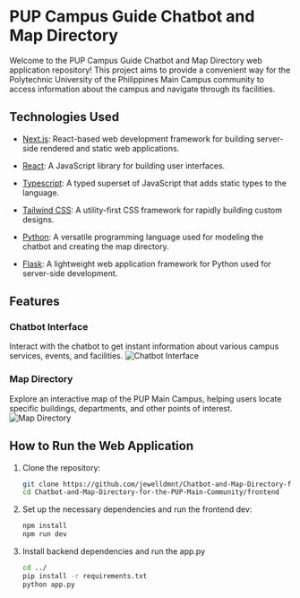 # PUP Campus Guide Chatbot and Map Directory

Welcome to the PUP Campus Guide Chatbot and Map Directory web application repository! This project aims to provide a convenient way for the Polytechnic University of the Philippines Main Campus community to access information about the campus and navigate through its facilities.

## Technologies Used

- [Next.js](https://nextjs.org/): React-based web development framework for building server-side rendered and static web applications.

- [React](https://reactjs.org/): A JavaScript library for building user interfaces.

- [Typescript](https://www.typescriptlang.org/): A typed superset of JavaScript that adds static types to the language.

- [Tailwind CSS](https://tailwindcss.com/): A utility-first CSS framework for rapidly building custom designs.

- [Python](https://www.python.org/): A versatile programming language used for modeling the chatbot and creating the map directory.

- [Flask](https://flask.palletsprojects.com/): A lightweight web application framework for Python used for server-side development.


## Features

### Chatbot Interface
Interact with the chatbot to get instant information about various campus services, events, and facilities.
![Chatbot Interface](https://github.com/jewelldmnt/Chatbot-and-Map-Directory-for-the-PUP-Main-Community/assets/99337533/37a5393d-7ae1-4160-afa4-4efa189143f2)

### Map Directory
Explore an interactive map of the PUP Main Campus, helping users locate specific buildings, departments, and other points of interest.
![Map Directory](https://github.com/jewelldmnt/Chatbot-and-Map-Directory-for-the-PUP-Main-Community/assets/99337533/d7d025ea-6076-42db-b646-c0ed7b021ea8)


## How to Run the Web Application

1. Clone the repository:

   ```bash
   git clone https://github.com/jewelldmnt/Chatbot-and-Map-Directory-for-the-PUP-Main-Community.git
   cd Chatbot-and-Map-Directory-for-the-PUP-Main-Community/frontend

2. Set up the necessary dependencies and run the frontend dev:
   ```bash
   npm install
   npm run dev

3. Install backend dependencies and run the app.py
   ```bash
   cd ../
   pip install -r requirements.txt
   python app.py
